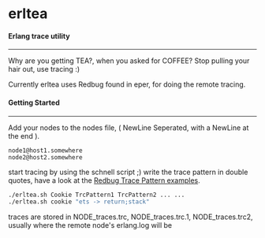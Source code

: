# erltea
#### Erlang trace utility
---
Why are you getting TEA?, when you asked for COFFEE?
Stop pulling your hair out, use tracing :)

Currently erltea uses Redbug found in eper, for doing the remote tracing.

#### Getting Started
---
Add your nodes to the nodes file, ( NewLine Seperated, with a NewLine at the end ).
```
node1@host1.somewhere
node2@host2.somewhere
```
start tracing by using the schnell script ;)
write the trace pattern in double quotes, 
have a look at the [Redbug Trace Pattern examples](https://github.com/massemanet/eper/blob/master/src/redbug.erl#L78).
```bash
./erltea.sh Cookie TrcPattern1 TrcPattern2 ... ...
./erltea.sh cookie "ets -> return;stack"
```
traces are stored in NODE_traces.trc, NODE_traces.trc.1, NODE_traces.trc2,
usually where the remote node's erlang.log will be
